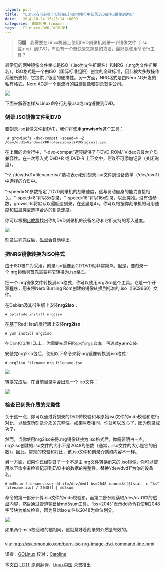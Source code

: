 ```yaml
---
layout: post
title:	"Linux有问必答：如何在Linux命令行中刻录ISO或NRG镜像到DVD"
date:	2014-10-24 15:25:14 +0800 
categories:	桌面应用 linuxcn 
tags:	[linuxcn,DVD,DVD刻录]
---
```




> 
> **问题**：我需要在Linux机器上使用DVD刻录机刻录一个镜像文件（.iso或.nrg）到DVD，有没有一个既快捷又简易的方法，最好是使用命令行工具？
> 
> 
> 


最常见的两种镜像文件格式是ISO（.iso为文件扩展名）和NRG（.nrg为文件扩展名）。ISO格式是一个由ISO（国际标准组织）创立的全球标准，因此被大多数操作系统所支持，它提供了很高的便携性。另一方面，NRG格式是由Nero AG开发的私有格式，Nero AG是一个很流行的磁盘镜像和刻录软件公司。


![](/Asserts/Images//attachment/album/201410/24/152523b7yb93kk2kyjbx19.jpg)


下面来解答怎样从Linux命令行刻录.iso或.nrg镜像到DVD。


### 刻录.ISO镜像文件到DVD


要刻录.iso镜像文件到DVD，我们将使用**growisofs**这个工具：



```
 # growisofs -dvd-compat -speed=4 -Z /dev/dvd1=WindowsXPProfessionalSP3Original.iso 

```

在上面的命令行中，“-dvd-compat”选项提供了与DVD-ROM/-Video的最大介质兼容性。在一次写入式 DVD+R 或 DVD-R 上下文中，导致不可添加记录（关闭磁盘）。


“-Z /dev/dvd1=filename.iso”选项表示我们刻录.iso文件到设备选单（/dev/dvd1）中选择的介质中。


“-speed=N”参数指定了DVD刻录机的刻录速度，这与驱动自身的能力直接相关。“-speed=8”将以8x刻录，“-speed=16”将以16x刻录，以此类推。没有该参数，growisofs将默认以最低速刻录，在这里是4x。你可以根据你刻录机的可用速度和磁盘类型选择合适的刻录速度。


你可以根据[此教程](http://linux.cn/article-4081-1.html)找出你的DVD刻录机的设备名称和它所支持的写入速度。


![](/Asserts/Images//attachment/album/201410/24/152526qh5kxvoh5hlh22ik.jpg)


刻录进程完成后，磁盘会自动弹出。


### 把NRG镜像转换为ISO格式


由于ISO被广为采用，刻录.iso镜像到CD/DVD就非常简单。但是，要刻录一个.nrg镜像则首先需要将它转换为.iso格式。


把一个.nrg镜像文件转换到.iso格式，你可以使用nrg2iso这个工具。它是一个开源程序，用来将Nero Burning Rom创建的镜像转换到标准的.iso（ISO9660）文件。


在Debian及其衍生版上安装**nrg2iso**：



```
# aptitude install nrg2iso

```

在基于Red Hat的发行版上安装**nrg2iso**：



```
# yum install nrg2iso 

```

在CentOS/RHEL上，你需要先启用[Repoforge仓库](http://xmodulo.com/how-to-set-up-rpmforge-repoforge-repository-on-centos.html)，再通过**yum**安装。


安装完nrg2iso包后，使用以下命令来将.nrg镜像转换到.iso格式：



```
# nrg2iso filename.nrg filename.iso 

```

![](/Asserts/Images//attachment/album/201410/24/152527nvmvk7ymkqupk7jb.jpg)


转换完成后，在当前目录中会出现一个.iso文件：


![](/Asserts/Images//attachment/album/201410/24/152530s0rrmharceeav18t.jpg)


### 检查已刻录介质的完整性


关于这一点，你可以通过将刻录的DVD的校验和与原始.iso文件的md5校验和进行对比，以检查所刻录介质的完整性。如果两者相同，你就可以放心了，因为刻录成功了。


然而，当你使用nrg2iso来将.nrg镜像转换为.iso格式后，你需要明白一点，nrg2iso创建的.iso文件的大小不是2048的倍数（通常，.iso文件的大小是它的倍数）。因此，常规的校验和对比，该.iso文件和刻录介质的内容不一样。


另一方面，如果你已经刻录了一个不是由.nrg文件转换而来的.iso镜像，你可以使用以下命令来检查记录到DVD中的数据的完整性。替换“/dev/dvd1”为你的设备名。



```
# md5sum filename.iso; dd if=/dev/dvd1 bs=2048 count=$(($(stat -c "%s" filename.iso) / 2048)) | md5sum 

```

命令的第一部分计算.iso文件的md5校验和，而第二部分则读取/dev/dvd1中的磁盘内容，然后通过管道输出给md5sum工具。“bs=2048”表示dd命令将使用2048字节块为单位检查，因为原始iso文件以2048为单位划分。


![](/Asserts/Images//attachment/album/201410/24/152532tcy2minymcz42zcc.jpg)


如果两个md5校验和的值相同，这就意味着刻录的介质是有效的。




---


via: <http://ask.xmodulo.com/burn-iso-nrg-image-dvd-command-line.html>


译者：[GOLinux](https://github.com/GOLinux) 校对：[Caroline](https://github.com/carolinewuyan)


本文由 [LCTT](https://github.com/LCTT/TranslateProject) 原创翻译，[Linux中国](http://linux.cn/) 荣誉推出
